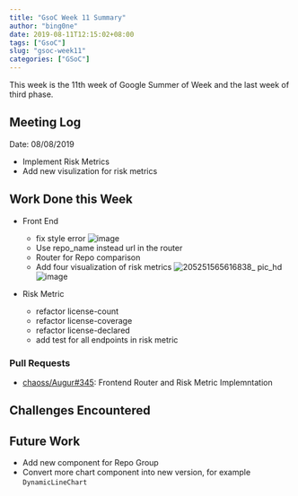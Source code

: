```yaml
---
title: "GsoC Week 11 Summary"
author: "bing0ne"
date: 2019-08-11T12:15:02+08:00
tags: ["GsoC"]
slug: "gsoc-week11"
categories: ["GSoC"]
---
```


This week is the 11th week of Google Summer of Week and the last week of third phase. 

<!--more-->

## Meeting Log

Date: 08/08/2019

- Implement Risk Metrics
- Add new visulization for risk metrics


## Work Done this Week

- Front End
  - fix style error 
    ![image](https://user-images.githubusercontent.com/15957393/62835633-4a089d80-bc8d-11e9-895f-7efc946b06c4.png)
  - Use repo_name instead url in the router 
  - Router for Repo comparison 
  - Add four visualization of risk metrics 
    ![205251565616838_ pic_hd](https://user-images.githubusercontent.com/15957393/62869452-77675100-bd4a-11e9-8149-ba2e11a42514.jpg)
    ![image](https://user-images.githubusercontent.com/15957393/62873538-2eb39600-bd52-11e9-8d08-32f62abcec92.png)

- Risk Metric 
  - refactor license-count
  - refactor license-coverage
  - refactor license-declared 
  - add test for all endpoints in risk metric 




### Pull Requests
- [chaoss/Augur#345](https://github.com/chaoss/augur/pull/345): Frontend Router and Risk Metric Implemntation 

## Challenges Encountered


## Future Work 
- Add new component for Repo Group 
- Convert more chart component into new version, for example `DynamicLineChart`